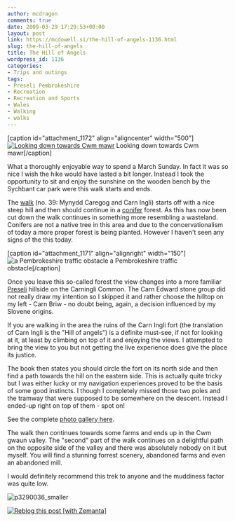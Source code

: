 ```yaml
---
author: mcdragon
comments: true
date: 2009-03-29 17:29:53+00:00
layout: post
link: https://mcdowell.si/the-hill-of-angels-1136.html
slug: the-hill-of-angels
title: The Hill of Angels
wordpress_id: 1136
categories:
- Trips and outings
tags:
- Preseli Pembrokeshire
- Recreation
- Recreation and Sports
- Wales
- Walking
- walks
---
```


[caption id="attachment_1172" align="aligncenter" width="500"][![Looking down towards Cwm mawr](https://dwlcvfkt1l4wn.cloudfront.net/2009/04/p3290007_smaller1-1.jpg)](https://mcdowell.si/about/gallery?album=MynyddCaregogAndCarnIngli) Looking down towards Cwm mawr[/caption]

What a thoroughly enjoyable way to spend a March Sunday. In fact it was so nice I wish the hike would have lasted a bit longer. Instead I took the opportunity to sit and enjoy the sunshine on the wooden bench by the Sychbant car park were this walk starts and ends.

The [walk](http://www.amazon.co.uk/Walking-Pembrokeshire-Circular-National-Cicerone/dp/1852844310/ref=sr_11_1?ie=UTF8&qid=1237062996&sr=11-1) (no. 39: Mynydd Caregog and Carn Ingli) starts off with a nice steep hill and then should continue in a [conifer](http://en.wikipedia.org/wiki/Pinophyta) forest. As this has now been cut down the walk continues in something more resembling a wasteland. Conifers are not a native tree in this area and due to the concervationalism of today a more proper forest is being planted. However I haven't seen any signs of the this today.

[caption id="attachment_1171" align="alignright" width="150"]![a Pembrokeshire traffic obstacle](https://dwlcvfkt1l4wn.cloudfront.net/2009/04/some_sheep1-1-150x150.jpg) a Pembrokeshire traffic obstacle[/caption]

Once you leave this so-called forest the view changes into a more familiar [Preseli](http://en.wikipedia.org/wiki/Preseli_Pembrokeshire) hillside on the Carningli Common. The Carn Edward stone group did not really draw my intention so I skipped it and rather choose the hilltop on my left - Carn Briw - no doubt being, again, a decision influenced by my Slovene origins.

If you are walking in the area the ruins of the Carn Ingli fort (the translation of Carn Ingli is the "Hill of angels") is a definite must-see, if not for looking at it, at least by climbing on top of it and enjoying the views. I attempted to bring the view to you but not getting the live experience does give the place its justice.

The book then states you should circle the fort on its north side and then find a path towards the hill on the eastern side. This is actually quite tricky but I was either lucky or my navigation experiences proved to be the basis of some good instincts. I though I completely missed those two poles and the tramway that were supposed to be somewhere on the descent. Instead I ended-up right on top of them - spot on!

See the complete [photo gallery here](https://mcdowell.si/about/gallery?album=MynyddCaregogAndCarnIngli).

The walk then continues towards some farms and ends up in the Cwm gwaun valley. The "second" part of the walk continues on a delightful path on the opposite side of the valley and there was absolutely nobody on it but myself. You will find a stunning forrest scenery, abandoned farms and even an abandoned mill.

I would definitely recommend this trek to anyone and the muddiness factor was quite low.

![p3290036_smaller](https://dwlcvfkt1l4wn.cloudfront.net/2009/04/p3290036_smaller1-1.jpg)


[![Reblog this post [with Zemanta]](http://img.zemanta.com/reblog_e.png?x-id=7642be09-b142-40fe-b98e-3fe6c074a278)](http://reblog.zemanta.com/zemified/7642be09-b142-40fe-b98e-3fe6c074a278/)
